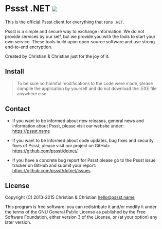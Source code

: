 Pssst .NET [![](https://travis-ci.org/pssst/dotnet.svg)](https://travis-ci.org/pssst/dotnet)
==========
This is the official Pssst client for everything that runs `.NET`.

Pssst is a simple and secure way to exchange information. We do not provide
services by our self, but we provide you with the tools to start your own
service. These tools build upon open-source software and use strong end-to-end
encryption.

Created by Christian & Christian just for the joy of it.

Install
-------
> To be sure no harmful modifications to the code were made, please compile
> the application by yourself and do not download the .EXE file anywhere else.

Contact
-------
* If you want to be informed about new releases, general news
  and information about Pssst, please visit our website under:
  https://pssst.name

* If you want to be informed about code updates, bug fixes and
  security fixes of Pssst, please visit our project on GitHub:
  https://github.com/pssst/dotnet/

* If you have a concrete bug report for Pssst please go to the
  Pssst issue tracker on GitHub and submit your report:
  https://github.com/pssst/dotnet/issues

License
-------
Copyright (C) 2013-2015  Christian & Christian  <hello@pssst.name>

This program is free software: you can redistribute it and/or modify
it under the terms of the GNU General Public License as published by
the Free Software Foundation, either version 3 of the License, or
(at your option) any later version.
